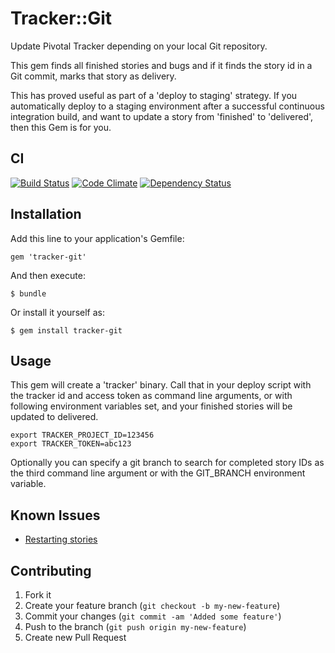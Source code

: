 # Tracker::Git

Update Pivotal Tracker depending on your local Git repository. 

This gem finds all finished stories and bugs and if it finds the story id in a Git commit, marks that story as delivery. 

This has proved useful as part of a 'deploy to staging' strategy. If you automatically deploy to a staging environment after a successful continuous integration build, and want to update a story from 'finished' to 'delivered', then this Gem is for you.

## CI

[![Build Status](https://secure.travis-ci.org/robb1e/tracker-git.png)](http://travis-ci.org/robb1e/tracker-git)
[![Code Climate](https://codeclimate.com/badge.png)](https://codeclimate.com/github/robb1e/tracker-git)
[![Dependency Status](https://gemnasium.com/robb1e/tracker-git.png)](https://gemnasium.com/robb1e/tracker-git)

## Installation

Add this line to your application's Gemfile:

    gem 'tracker-git'

And then execute:

    $ bundle

Or install it yourself as:

    $ gem install tracker-git

## Usage

This gem will create a 'tracker' binary. Call that in your deploy script with
the tracker id and access token as command line arguments, or with following
environment variables set, and your finished stories will be updated to
delivered.

    export TRACKER_PROJECT_ID=123456
    export TRACKER_TOKEN=abc123

Optionally you can specify a git branch to search for completed story IDs as
the third command line argument or with the GIT\_BRANCH environment variable.

## Known Issues

- [Restarting stories](https://github.com/robb1e/tracker-git/issues/1)

## Contributing

1. Fork it
2. Create your feature branch (`git checkout -b my-new-feature`)
3. Commit your changes (`git commit -am 'Added some feature'`)
4. Push to the branch (`git push origin my-new-feature`)
5. Create new Pull Request
